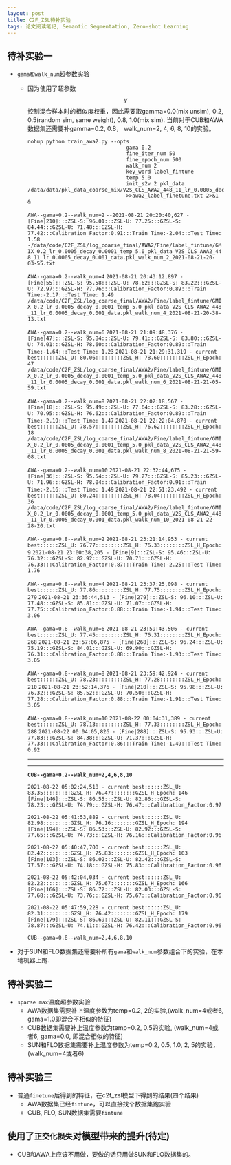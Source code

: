 ```yaml
---
layout: post
title: C2F_ZSL待补实验
tags: 论文阅读笔记, Semantic Segmentation, Zero-shot Learning
---
```


## 待补实验一

- `gama和walk_num`超参数实验
  - 因为使用了超参数$$\gamma$$控制混合样本时的相似度权重，因此需要取gamma=0.0(mix unsim), 0.2, 0.5(random sim, same weight), 0.8, 1.0(mix sim).
当前对于CUB和AWA数据集还需要补gamma=0.2, 0.8， walk_num=2, 4, 6, 8, 10的实验。
    ```
    nohup python train_awa2.py --opts 
                                    gama 0.2 
                                    fine_iter_num 50 
                                    fine_epoch_num 500 
                                    walk_num 2 
                                    key_word label_fintune 
                                    temp 5.0 
                                    init_s2v 2 pkl_data /data/data/pkl_data_coarse_mix/V2S_CLS_AWA2_448_11_lr_0.0005_decay_0.001_data.pkl 
                                    >>awa2_label_finetune.txt 2>&1 &
    ```
    
    `AWA--gama=0.2--walk_num=2`
    `--2021-08-21 20:20:40,627 - [Fine|210]:::ZSL-S: 96.01:::ZSL-U: 77.25:::GZSL-S: 84.44:::GZSL-U: 71.48:::GZSL-H: 77.42:::Calibration_Factor:0.91:::Train Time:-2.04:::Test Time: 1.58`
            `-/data/code/C2F_ZSL/log_coarse_final/AWA2/Fine/label_fintune/GMIX_0.2_lr_0.0005_decay_0.0001_temp_5.0_pkl_data_V2S_CLS_AWA2_448_11_lr_0.0005_decay_0.001_data.pkl_walk_num_2_2021-08-21-20-03-55.txt`
            
    `AWA--gama=0.2--walk_num=4`
    `2021-08-21 20:43:12,897 - [Fine|55]:::ZSL-S: 95.58:::ZSL-U: 78.62:::GZSL-S: 83.22:::GZSL-U: 72.97:::GZSL-H: 77.76:::Calibration_Factor:0.89:::Train Time:-2.17:::Test Time: 1.49`
    `/data/code/C2F_ZSL/log_coarse_final/AWA2/Fine/label_fintune/GMIX_0.2_lr_0.0005_decay_0.0001_temp_5.0_pkl_data_V2S_CLS_AWA2_448_11_lr_0.0005_decay_0.001_data.pkl_walk_num_4_2021-08-21-20-38-13.txt`
    
    `AWA--gama=0.2--walk_num=6`
    `2021-08-21 21:09:48,376 - [Fine|47]:::ZSL-S: 95.84:::ZSL-U: 79.41:::GZSL-S: 83.80:::GZSL-U: 74.01:::GZSL-H: 78.60:::Calibration_Factor:0.89:::Train Time:-1.64:::Test Time: 1.23`
    `2021-08-21 21:29:31,319 - current best::::::ZSL_U: 80.06:::::::::ZSL_H: 78.60::::::::ZSL_H_Epoch: 47`
    `/data/code/C2F_ZSL/log_coarse_final/AWA2/Fine/label_fintune/GMIX_0.2_lr_0.0005_decay_0.0001_temp_5.0_pkl_data_V2S_CLS_AWA2_448_11_lr_0.0005_decay_0.001_data.pkl_walk_num_6_2021-08-21-21-05-59.txt`
    
    `AWA--gama=0.2--walk_num=8`
    `2021-08-21 22:02:18,567 - [Fine|18]:::ZSL-S: 95.49:::ZSL-U: 77.64:::GZSL-S: 83.28:::GZSL-U: 70.95:::GZSL-H: 76.62:::Calibration_Factor:0.89:::Train Time:-2.19:::Test Time: 1.47`
    `2021-08-21 22:22:04,870 - current best::::::ZSL_U: 78.57:::::::::ZSL_H: 76.62::::::::ZSL_H_Epoch: 18`
    `/data/code/C2F_ZSL/log_coarse_final/AWA2/Fine/label_fintune/GMIX_0.2_lr_0.0005_decay_0.0001_temp_5.0_pkl_data_V2S_CLS_AWA2_448_11_lr_0.0005_decay_0.001_data.pkl_walk_num_8_2021-08-21-21-59-08.txt`
    
    `AWA--gama=0.2--walk_num=10`
    `2021-08-21 22:32:44,675 - [Fine|36]:::ZSL-S: 95.54:::ZSL-U: 79.27:::GZSL-S: 85.23:::GZSL-U: 71.96:::GZSL-H: 78.04:::Calibration_Factor:0.91:::Train Time:-2.16:::Test Time: 1.49`
    `2021-08-21 22:51:23,492 - current best::::::ZSL_U: 80.24:::::::::ZSL_H: 78.04::::::::ZSL_H_Epoch: 36`
    `/data/code/C2F_ZSL/log_coarse_final/AWA2/Fine/label_fintune/GMIX_0.2_lr_0.0005_decay_0.0001_temp_5.0_pkl_data_V2S_CLS_AWA2_448_11_lr_0.0005_decay_0.001_data.pkl_walk_num_10_2021-08-21-22-28-20.txt`
    
    `AWA--gama=0.8--walk_num=2`
    `2021-08-21 23:21:14,953 - current best::::::ZSL_U: 76.77:::::::::ZSL_H: 76.33::::::::ZSL_H_Epoch: 9`
    `2021-08-21 23:00:38,205 - [Fine|9]:::ZSL-S: 95.46:::ZSL-U: 76.32:::GZSL-S: 82.92:::GZSL-U: 70.71:::GZSL-H: 76.33:::Calibration_Factor:0.87:::Train Time:-2.25:::Test Time: 1.76`
    
    `AWA--gama=0.8--walk_num=4`
    `2021-08-21 23:37:25,098 - current best::::::ZSL_U: 77.86:::::::::ZSL_H: 77.75::::::::ZSL_H_Epoch: 279`
    `2021-08-21 23:35:44,513 - [Fine|279]:::ZSL-S: 96.10:::ZSL-U: 77.48:::GZSL-S: 85.81:::GZSL-U: 71.07:::GZSL-H: 77.75:::Calibration_Factor:0.88:::Train Time:-1.94:::Test Time: 3.06`
    
    
    `AWA--gama=0.8--walk_num=6`
    `2021-08-21 23:59:43,506 - current best::::::ZSL_U: 77.45:::::::::ZSL_H: 76.31::::::::ZSL_H_Epoch: 268`
    `2021-08-21 23:57:06,875 - [Fine|268]:::ZSL-S: 96.24:::ZSL-U: 75.19:::GZSL-S: 84.01:::GZSL-U: 69.90:::GZSL-H: 76.31:::Calibration_Factor:0.88:::Train Time:-1.93:::Test Time: 3.05`
   
    
    `AWA--gama=0.8--walk_num=8`
    `2021-08-21 23:59:42,924 - current best::::::ZSL_U: 78.23:::::::::ZSL_H: 77.28::::::::ZSL_H_Epoch: 210`
    `2021-08-21 23:52:14,376 - [Fine|210]:::ZSL-S: 95.98:::ZSL-U: 76.32:::GZSL-S: 85.52:::GZSL-U: 70.50:::GZSL-H: 77.28:::Calibration_Factor:0.88:::Train Time:-1.91:::Test Time: 3.05`
    
    
    
    `AWA--gama=0.8--walk_num=10`
    `2021-08-22 00:04:31,389 - current best::::::ZSL_U: 78.13:::::::::ZSL_H: 77.33::::::::ZSL_H_Epoch: 288`
    `2021-08-22 00:04:05,826 - [Fine|288]:::ZSL-S: 95.93:::ZSL-U: 77.83:::GZSL-S: 84.38:::GZSL-U: 71.37:::GZSL-H: 77.33:::Calibration_Factor:0.86:::Train Time:-1.49:::Test Time: 0.92`
    
    ------------------------------------------------------------------------------
    ------------------------------------------------------------------------------
    
    
    **`CUB--gama=0.2--walk_num=2,4,6,8,10`**
 
    `2021-08-22 05:02:24,518 - current best::::::ZSL_U: 83.35:::::::::GZSL_H: 76.47::::::::GZSL_H_Epoch: 146`
    `[Fine|146]:::ZSL-S: 86.55:::ZSL-U: 82.86:::GZSL-S: 78.23:::GZSL-U: 74.79:::GZSL-H: 76.47:::Calibration_Factor:0.97`
    
    `2021-08-22 05:41:53,889 - current best::::::ZSL_U: 82.98:::::::::GZSL_H: 76.16::::::::GZSL_H_Epoch: 194`
    `[Fine|194]:::ZSL-S: 86.53:::ZSL-U: 82.92:::GZSL-S: 77.65:::GZSL-U: 74.73:::GZSL-H: 76.16:::Calibration_Factor:0.96`
    
    `2021-08-22 05:40:47,700 - current best::::::ZSL_U: 82.42:::::::::GZSL_H: 75.83::::::::GZSL_H_Epoch: 103`
    `[Fine|103]:::ZSL-S: 86.02:::ZSL-U: 82.42:::GZSL-S: 77.57:::GZSL-U: 74.18:::GZSL-H: 75.83:::Calibration_Factor:0.96`
    
    `2021-08-22 05:42:04,034 - current best::::::ZSL_U: 82.22:::::::::GZSL_H: 75.67::::::::GZSL_H_Epoch: 166`
    `[Fine|166]:::ZSL-S: 86.72:::ZSL-U: 82.03:::GZSL-S: 77.68:::GZSL-U: 73.76:::GZSL-H: 75.67:::Calibration_Factor:0.96`
    
    `2021-08-22 05:47:59,228 - current best::::::ZSL_U: 82.31:::::::::GZSL_H: 76.42::::::::GZSL_H_Epoch: 179`
    `[Fine|179]:::ZSL-S: 86.69:::ZSL-U: 82.11:::GZSL-S: 78.87:::GZSL-U: 74.11:::GZSL-H: 76.42:::Calibration_Factor:0.96`
    
    `CUB--gama=0.8--walk_num=2,4,6,8,10`
    
    
    
    
    
- 对于SUN和FLO数据集还需要补所有`gama`和`walk_num`参数组合下的实验，在本地机器上跑.


## 待补实验二

- `sparse max`温度超参数实验
  - AWA数据集需要补上温度参数为temp=0.2, 2的实验,(walk_num=4或者6, gama=1.0即混合不相似的特征)
  - CUB数据集需要补上温度参数为temp=0.2, 0.5的实验, (walk_num=4或者6, gama=0.0, 即混合相似的特征)
  - SUN和FLO数据集需要补上温度参数为temp=0.2, 0.5, 1.0, 2, 5的实验，(walk_num=4或者6)


## 待补实验三

- 普通`finetune`后得到的特征，在c2f_zsl模型下得到的结果(四个结果)
  - AWA数据集已经`fintune`，可以直接找个数据集跑实验
  - CUB, FLO, SUN数据集需要`fintune` 

## 使用了`正交化损失`对模型带来的提升(待定)

- CUB和AWA上应该不用做，要做的话只用做SUN和FLO数据集的。
